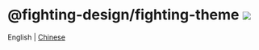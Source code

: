 # @fighting-design/fighting-theme <a href="https://www.npmjs.com/package/@fighting-design/fighting-icon"><img src="https://badgen.net/npm/v/@fighting-design/fighting-icon" /></a>

English | [Chinese](https://github.com/FightingDesign/fighting-design/blob/master/packages/fighting-icon/README.md)
